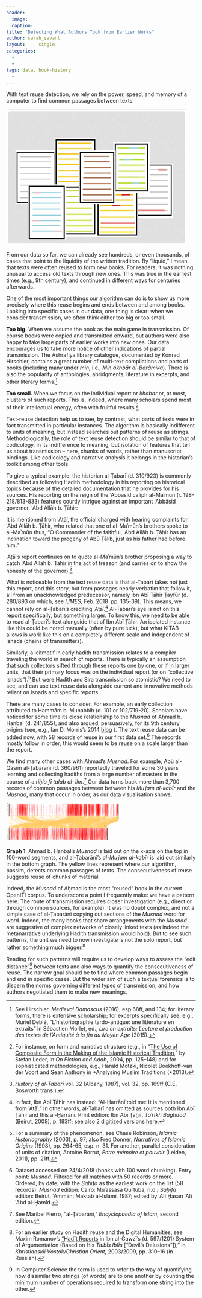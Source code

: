 ```yaml
---
header:
  image: 
  caption: 
title: "Detecting What Authors Took from Earlier Works"			
author: sarah_savant		
layout:		single
categories:
  - 
  - 
tags: data, book-history
  - 
---
```




With text reuse detection, we rely on the power, speed, and memory of a computer to find common passages between texts.



![Image](/images/old_posts/giphy.gif)



From our data so far, we can already see hundreds, or even thousands, of cases that point to the liquidity of the written tradition. By “liquid,” I mean that texts were often reused to form new books. For readers, it was nothing unusual to access old texts through new ones. This was true in the earliest times (e.g., 9th century), and continued in different ways for centuries afterwards.



One of the most important things our algorithm can do is to show us more precisely where this reuse begins and ends between and among books. Looking into specific cases in our data, one thing is clear: when we consider transmission, we often think either too big or too small.



**Too big.** When we assume the book as the main game in transmission. Of course books were copied and transmitted onward, but authors were also happy to take large parts of earlier works into new ones. Our data encourages us to take more notice of other indications of partial transmission. The Ashrafiya library catalogue, documented by Konrad Hirschler, contains a great number of multi-text compilations and parts of books (including many under *min*, i.e., *Min akhbār al-Barāmika*). There is also the popularity of anthologies, abridgments, literature in excerpts, and other literary forms.[^1]



**Too small.** When we focus on the individual report or *khabar* or, at most, clusters of such reports. This is, indeed, where many scholars spend most of their intellectual energy, often with fruitful results.[^2]



Text-reuse detection help us to see, by contrast, what parts of texts were in fact transmitted in particular instances. The algorithm is basically indifferent to units of meaning, but instead searches out patterns of reuse as strings. Methodologically, the role of text reuse detection should be similar to that of codicology, in its indifference to meaning, but isolation of features that tell us about transmission – here, chunks of words, rather than manuscript bindings. Like codicology and narrative analysis it belongs in the historian’s toolkit among other tools.



To give a typical example: the historian al-Ṭabarī (d. 310/923) is commonly described as following Hadith methodology in his reporting on historical topics because of the detailed documentation that he provides for his sources. His reporting on the reign of the ʿAbbāsid caliph al-Maʾmūn (r. 198-218/813-833) features courtly intrigue against an important ʿAbbāsid governor, ʿAbd Allāh b. Ṭāhir:



It is mentioned from ʿAṭāʾ, the official charged with hearing complaints for ʿAbd Allāh b. Ṭāhir, who related that one of al-Maʾmūn’s brothers spoke to al-Maʾmūn thus, “O Commander of the faithful, ʿAbd Allāh b. Ṭāhir has an inclination toward the progeny of Abū Ṭālib, just as his father had before him.”



ʿAṭāʾ’s report continues on to quote al-Maʾmūn’s brother proposing a way to catch ʿAbd Allāh b. Ṭāhir in the act of treason (and carries on to show the honesty of the governor).[^3]



What is noticeable from the text reuse data is that al-Ṭabarī takes not just this report, and this story, but from passages nearly verbatim that follow it, all from an unacknowledged predecessor, namely Ibn Abī Ṭāhir Ṭayfūr (d. 280/893 on which, see *IJMES*, Feb. 2018  pp. 135-39). This means, we cannot rely on al-Ṭabarī’s crediting ʿAṭāʾ.[^4] Al-Ṭabarī’s eye is not on this report specifically, but something larger. To know this, we need to be able to read al-Ṭabarī’s text alongside that of Ibn Abī Ṭāhir. An isolated instance like this could be noted manually (often by pure luck), but what KITAB allows is work like this on a completely different scale and independent of isnads (chains of transmitters).



Similarly, a leitmotif in early hadith transmission relates to a compiler traveling the world in search of reports. There is typically an assumption that such collectors sifted through these reports one by one, or if in larger units, that their primary focus was on the individual report (or on “collective isnads”).[^5] But were Hadith and Sira transmission so atomistic? We need to see, and can use text reuse data alongside current and innovative methods reliant on isnads and specific reports.



There are many cases to consider. For example, an early collection attributed to Hammām b. Munabbih (d. 101 or 102/719-20). Scholars have noticed for some time its close relationship to the *Musnad* of Aḥmad b. Ḥanbal (d. 241/855), and also argued, persuasively, for its 9th century origins (see, e.g., Ian D. Morris’s 2014 [blog](http://www.iandavidmorris.com/how-early-is-the-sahifah-of-hammam) ). The text reuse data can be added now, with 58 records of reuse in our first data set.[^6] The records mostly follow in order; this would seem to be reuse on a scale larger than the report.



We find many other cases with Aḥmad’s *Musnad*. For example, Abū al-Qāsim al-Ṭabarānī (d. 360/961) reportedly traveled for some 30 years learning and collecting hadiths from a large number of masters in the course of a *riḥla fī ṭalab al-ʿilm*.[^7] Our data turns back more than 3,700 records of common passages between between his *Muʿjam al-kabīr* and the *Musnad*, many that occur in order, as our data visualisation shows.



![Image](/images/old_posts/Ahmadblogimage-3-300x102.png)



**Graph 1**: Aḥmad b. Ḥanbal’s *Musnad* is laid out on the x-axis on the top in 100-word segments, and al-Ṭabarānī’s *al-Muʿjam al-kabīr* is laid out similarly in the bottom graph. The yellow lines represent where our algorithm, passim, detects common passages of texts. The consecutiveness of reuse suggests reuse of chunks of material.



Indeed, the *Musnad* of Aḥmad is the most “reused” book in the current OpenITI corpus. To underscore a point I frequently make: we have a pattern here. The route of transmission requires closer investigation (e.g., direct or through common sources, for example). It was no doubt complex, and not a simple case of al-Ṭabarānī copying out sections of the *Musnad w*ord for word. Indeed, the many books that share arrangements with the *Musnad* are suggestive of complex networks of closely linked texts (as indeed the metanarrative underlying Hadith transmission would hold). But to see such patterns, the unit we need to now investigate is not the solo report, but rather something much bigger.[^8]



Reading for such patterns will require us to develop ways to assess the “edit distance”[^9] between texts and also ways to quantify the consecutiveness of reuse. The narrow goal should be to find where common passages begin and end in specific cases. But the wider aim of such a textual forensics is to discern the norms governing different types of transmission, and how authors negotiated them to make new meanings.



[^1]: See Hirschler, *Medieval Damascus* (2016), esp.68ff, and 134; for literary forms, there is extensive scholarship; for excerpts specifically see, e.g., Muriel Debié, “L’historiographie tardo-antique: une littérature en extraits” in Sébastien Morlet, ed., *Lire en extraits; Lecture et production des textes de l’Antiquité à la fin du Moyen Âge* (2015).



[^2]: For instance, on form and narrative structure (e.g., in “[The Use of Composite Form in the Making of the Islamic Historical Tradition,](https://www.orient-institut.org/fileadmin/CV/Leder_Composite_Form.pdf)” by Stefan Leder, in *On Fiction and Adab*, 2004, pp. 125–148) and for sophisticated methodologies, e.g., Harald Motzki, Nicolet Boekhoff-van der Voort and Sean Anthony in *Analysing Muslim Traditions (*2013).



[^3]: *History of al-Ṭabarī* vol. 32 (Albany, 1987), vol. 32, pp. 169ff (C.E. Bosworth trans.).



[^4]: In fact, Ibn Abī Ṭāhir has instead: “Al-Ḥarrānī told me: It is mentioned from ʿAṭāʾ.” In other words, al-Ṭabarī has omitted as sources both Ibn Abī Ṭāhir and this al-Ḥarrānī. Print edition: Ibn Abī Ṭāḥir, *Taʾrīkh Baghdād* (Beirut, 2009), p. 183ff; see also 2 digitized versions [here](https://github.com/OpenITI/0300AH/tree/master/data/0280IbnTayfur/0280IbnTayfur.Baghdad).



[^5]: For a summary of the phenomenon, see Chase Robinson, *Islamic Historiography* (2003), p. 97; also Fred Donner, *Narratives of Islamic Origins* (1998), pp. 264-65, esp. n. 31. For another, parallel consideration of units of citation, Antoine Borrut, *Entre mémoire et pouvoir* (Leiden, 2011), pp. 21ff.



[^6]: Dataset accessed on 24/4/2018 (books with 100 word chunking). Entry point: *Musnad*. Filtered for all matches with 50 records or more. Ordered, by date, with the *Ṣaḥīfa* as the earliest work on the list (58 records). *Musnad* edition: Cairo: Muʾassasa Qurtuba, n.d.; *Saḥīfa* edition: Beirut, ʿAmmān: Maktab al-Islāmī, 1987; edited by ʿAlī Ḥasan ʿAlī ʿAbd al-Ḥamīd.



[^7]: See Maribel Fierro, “al-Ṭabarānī,” *Encyclopaedia of Islam*, second edition.



[^8]: For an earlier study on Hadith reuse and the Digital Humanities, see Maxim Romanov’s [“Ḥadīṯ Reports](http://www.orientalstudies.ru/rus/images/pdf/a_romanov_2009.pdf) in Ibn al-Ǧawzī’s (d. 597/1201) System of Argumentation (Based on His *Talbīs Iblīs* \[“Devil’s Delusions”\]),” in *Khristianskii Vostok/Christian Orient*, 2003/2009, pp. 310–16 (in Russian).



[^9]: In Computer Science the term is used to refer to the way of quantifying how dissimilar two strings (of words) are to one another by counting the minimum number of operations required to transform one string into the other.

































